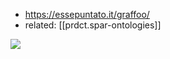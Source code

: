 
- https://essepuntato.it/graffoo/
- related: [[prdct.spar-ontologies]]

![](/assets/images/2024-10-01-12-23-14.png)